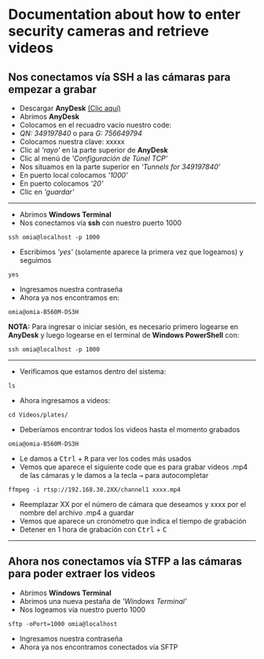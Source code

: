 # Documentation about how to enter security cameras and retrieve videos

## Nos conectamos vía SSH a las cámaras para empezar a grabar

-   Descargar **AnyDesk** [(Clic aquí)](https://anydesk.com/es)
-   Abrimos **AnyDesk**
-   Colocamos en el recuadro vacío nuestro code: 
-   *QN: 349197840* o para *G: 756649794*
-   Colocamos nuestra clave: xxxxx
-   Clic al *'rayo'* en la parte superior de **AnyDesk**
-   Clic al menú de *'Configuración de Túnel TCP'*
-   Nos situamos en la parte superior en *'Tunnels for 349197840'*
-   En puerto local colocamos *'1000'* 
-   En puerto colocamos *'20'* 
-   Clic en *'guardar'*

***
-   Abrimos **Windows Terminal**
-   Nos conectamos vía **ssh** con nuestro puerto 1000
  <!-- -->
    ssh omia@localhost -p 1000

-   Escribimos *'yes'* (solamente aparece la primera vez que logeamos) y seguimos
  <!-- -->
    yes

-   Ingresamos nuestra contraseña
-   Ahora ya nos encontramos en:
<!-- -->
    omia@omia-B560M-DS3H

**NOTA:** Para ingresar o iniciar sesión, es necesario primero logearse en **AnyDesk** y luego logearse en el terminal de **Windows PowerShell** con:
  <!-- -->
    ssh omia@localhost -p 1000

***
-   Verificamos que estamos dentro del sistema:
<!-- -->
    ls

-   Ahora ingresamos a videos:
<!-- -->
    cd Videos/plates/

-   Deberíamos encontrar todos los videos hasta el momento grabados
<!-- -->
    omia@omia-B560M-DS3H

-   Le damos a <kbd>Ctrl</kbd> + <kbd>R</kbd> para ver los codes más usados
-   Vemos que aparece el siguiente code que es para grabar videos .mp4 de las cámaras y le damos a la tecla <kbd>&rarr;</kbd> para autocompletar
<!-- -->
    ffmpeg -i rtsp://192.168.30.2XX/channel1 xxxx.mp4

-   Reemplazar XX por el número de cámara que deseamos y xxxx por el nombre del archivo .mp4 a guardar
-   Vemos que aparece un cronómetro que indica el tiempo de grabación
-   Detener en 1 hora de grabación con <kbd>Ctrl</kbd> + <kbd>C</kbd>

***
## Ahora nos conectamos vía STFP a las cámaras para poder extraer los videos
-   Abrimos **Windows Terminal**
-   Abrimos una nueva pestaña de *'Windows Terminal'*
-   Nos logeamos vía nuestro puerto 1000
<!-- -->
    sftp -oPort=1000 omia@localhost

-   Ingresamos nuestra contraseña
-   Ahora ya nos encontramos conectados vía SFTP
